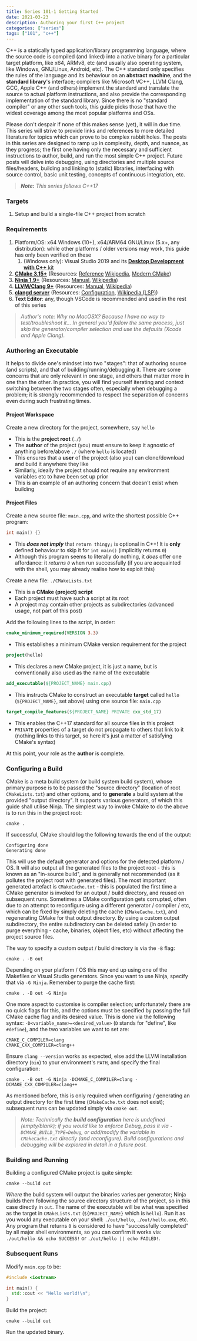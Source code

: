 ```yaml
---
title: Series 101-1 Getting Started
date: 2021-03-23
description: Authoring your first C++ project
categories: ["series"]
tags: ["101", "c++"]
---
```


C++ is a statically typed application/library programming language, where the source code is compiled (and linked) into a native binary for a particular target platform, like x64, ARMv8, etc (and usually also operating system, like Windows, GNU/Linux, Android, etc). The C++ standard only specifies the rules of the language and its behaviour on an **abstract machine**, and the **standard library**'s interface; compilers like Microsoft VC++, LLVM Clang, GCC, Apple C++ (and others) implement the standard and translate the source to actual platform instructions, and also provide the corresponding implementation of the standard library. Since there is no "standard compiler" or any other such tools, this guide picks those that have the widest coverage among the most popular platforms and OSs.

Please don't despair if none of this makes sense (yet), it will in due time. This series will strive to provide links and references to more detailed literature for topics which can prove to be complex rabbit holes. The posts in this series are designed to ramp up in complexity, depth, and nuance, as they progress; the first one having only the necessary and sufficient instructions to author, build, and run the most simple C++ project. Future posts will delve into debugging, using directories and multiple source files/headers, building and linking to (static) libraries, interfacing with source control, basic unit testing, concepts of continuous integration, etc.

> _**Note:** This series follows C++17_

### Targets

1. Setup and build a single-file C++ project from scratch

### Requirements

1. Platform/OS: x64 Windows (10+), x64/ARM64 GNU/Linux (5.x+, any distribution): while other platforms / older versions may work, this guide has only been verified on these
   1. (Windows only): Visual Studio 2019 and its [**Desktop Development with C++** kit](https://docs.microsoft.com/en-us/cpp/build/media/vscpp-concierge-choose-workload.gif?view=msvc-160)
1. **[CMake 3.15+](https://cmake.org/download)** (Resources: [Reference](https://cmake.org/cmake/help/v3.20/) [Wikipedia](https://en.wikipedia.org/wiki/CMake), [Modern CMake](https://cliutils.gitlab.io/modern-cmake/modern-cmake.pdf))
1. **[Ninja 1.9+](https://github.com/ninja-build/ninja/releases)** (Resources: [Manual](https://ninja-build.org/manual.html), [Wikipedia](<https://en.wikipedia.org/wiki/Ninja_(build_system)>))
1. **[LLVM/Clang 9+](https://releases.llvm.org/download.html)** (Resources: [Manual](https://clang.llvm.org/docs/UsersManual.html), [Wikipedia](https://en.wikipedia.org/wiki/Clang))
1. **[clangd server](https://clangd.llvm.org/installation.html)** (Resources: [Configuration](https://clangd.llvm.org/config.html), [Wikipedia (LSP)](https://en.wikipedia.org/wiki/Language_Server_Protocol))
1. **Text Editor**: any, though VSCode is recommended and used in the rest of this series

> _Author's note: Why no MacOSX? Because I have no way to test/troubleshoot it... In general you'd follow the same process, just skip the generator/compiler selection and use the defaults (Xcode and Apple Clang)._

### Authoring an Executable

It helps to divide one's mindset into two "stages": that of authoring source (and scripts), and that of building/running/debugging it. There are some concerns that are only relevant in one stage, and others that matter more in one than the other. In practice, you will find yourself iterating and context switching between the two stages often, especially when debugging a problem; it is strongly recommended to respect the separation of concerns even during such frustrating times.

#### Project Workspace

Create a new directory for the project, somewhere, say `hello`

- This is the **project root** (`./`)
- The **author** of the project (you) must ensure to keep it agnostic of anything before/above `./` (where `hello` is located)
- This ensures that a **user** of the project (also you) can clone/download and build it anywhere they like
- Similarly, ideally the project should not require any environment variables etc to have been set up prior
- This is an example of an authoring concern that doesn't exist when building

#### Project Files

Create a new source file: `main.cpp`, and write the shortest possible C++ program:

```cpp
int main() {}
```

- This **_does not imply_** that `return thingy;` is optional in C++! It is **only** defined behaviour to skip it for `int main()` (implicitly returns `0`)
- Although this program seems to literally do nothing, it _does_ offer one affordance: it _returns `0`_ when run successfully (if you are acquainted with the shell, you may already realise how to exploit this)

Create a new file: `./CMakeLists.txt`

- This is a **CMake (project) script**
- Each project must have such a script at its root
- A project may contain other projects as subdirectories (advanced usage, not part of this post)

Add the following lines to the script, in order:

```cmake
cmake_minimum_required(VERSION 3.3)
```

- This establishes a minimum CMake version requirement for the project

```cmake
project(hello)
```

- This declares a new CMake project, it is just a name, but is conventionally also used as the name of the executable

```cmake
add_executable(${PROJECT_NAME} main.cpp)
```

- This instructs CMake to construct an executable **target** called `hello` (`${PROJECT_NAME}`, set above) using one source file: `main.cpp`

```cmake
target_compile_features(${PROJECT_NAME} PRIVATE cxx_std_17)
```

- This enables the C++17 standard for all source files in this project
- `PRIVATE` properties of a target do not propagate to others that link to it (nothing links to this target, so here it's just a matter of satisfying CMake's syntax)

At this point, your role as the **author** is complete.

### Configuring a Build

CMake is a meta build system (or build system build system), whose primary purpose is to be passed the "source directory" (location of root `CMakeLists.txt`) and other options, and to **generate** a build system at the provided "output directory". It supports various generators, of which this guide shall utilise Ninja. The simplest way to invoke CMake to do the above is to run this in the project root:

```
cmake .
```

If successful, CMake should log the following towards the end of the output:

```
Configuring done
Generating done
```

This will use the default generator and options for the detected platform / OS. It will also output all the generated files to the project root - this is known as an "in-source build", and is generally not recommended (as it pollutes the project root with generated files). The most important generated artefact is `CMakeCache.txt` - this is populated the first time a CMake generator is invoked for an output / build directory, and reused on subsequent runs. Sometimes a CMake configuration gets corrupted, often due to an attempt to reconfigure using a different generator / compiler / etc, which can be fixed by simply deleting the cache (`CMakeCache.txt`), and regenerating CMake for that output directory. By using a custom output subdirectory, the entire subdirectory can be deleted safely (in order to purge everything - cache, binaries, object files, etc) without affecting the project source files.

The way to specify a custom output / build directory is via the `-B` flag:

```
cmake . -B out
```

Depending on your platform / OS this may end up using one of the Makefiles or Visual Studio generators. Since you want to use Ninja, specify that via `-G Ninja`. Remember to purge the cache first:

```
cmake . -B out -G Ninja
```

One more aspect to customise is compiler selection; unfortunately there are no quick flags for this, and the options must be specified by passing the full CMake cache flag and its desired value. This is done via the following syntax: `-D<variable_name>=<desired_value>` (`D` stands for "define", like `#define`), and the two variables we want to set are:

```
CMAKE_C_COMPILER=clang
CMAKE_CXX_COMPILER=clang++
```

Ensure `clang --version` works as expected, else add the LLVM installation directory (`bin`) to your environment's `PATH`, and specify the final configuration:

```
cmake . -B out -G Ninja -DCMAKE_C_COMPILER=clang -DCMAKE_CXX_COMPILER=clang++
```

As mentioned before, this is only required when configuring / generating an output directory for the first time (`CMakeCache.txt` does not exist); subsequent runs can be updated simply via `cmake out`.

> _Note: Technically the **build configuration** here is undefined (empty/blank); if you would like to enforce Debug, pass it via `-DCMAKE_BUILD_TYPE=Debug`, or add/modify the variable in `CMakeCache.txt` directly (and reconfigure). Build configurations and debugging will be explored in detail in a future post._

### Building and Running

Building a configured CMake project is quite simple:

```
cmake --build out
```

_Where_ the build system will output the binaries varies per generator; Ninja builds them following the source directory structure of the project, so in this case directly in `out`. The name of the executable will be what was specified as the target in `CMakeLists.txt` (`${PROJECT_NAME}` which is `hello`). Run it as you would any executable on your shell: `./out/hello`, `./out/hello.exe`, etc. Any program that returns `0` is considered to have "successfully completed" by all major shell environments, so you can confirm it works via: `./out/hello && echo SUCCESS!` or `./out/hello || echo FAILED!`.

### Subsequent Runs

Modify `main.cpp` to be:

```cpp
#include <iostream>

int main() {
  std::cout << "Hello world!\n";
}
```

Build the project:

```
cmake --build out
```

Run the updated binary.
